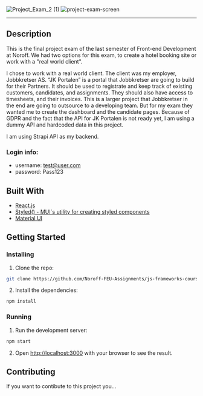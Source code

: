 ![Project_Exam_2 (1)](https://user-images.githubusercontent.com/71352428/171937840-1e1ce8a6-9f7c-4ce6-b424-c1e63cfb415a.png)
![project-exam-screen](https://user-images.githubusercontent.com/71352428/171938186-076b0dde-d7f4-4806-ad48-492a346d49d2.png)

---

## Description

This is the final project exam of the last semester of Front-end Development at Noroff. We had two options for this exam, to create a hotel booking site or work with a "real world client".

I chose to work with a real world client. The client was my employer, Jobbkretser AS. 
“JK Portalen” is a portal that Jobbkretser are going to build for their Partners. It should be used to registrate and keep track of existing customers, candidates, and assignments. They should also have access to timesheets, and their invoices.
This is a larger project that Jobbkretser in the end are going to outsource to a developing team. But for my exam they wanted me to create the dashboard and the candidate pages.
Because of GDPR and the fact that the API for JK Portalen is not ready yet, I am using a dummy API and hardcoded data in this project. 

I am using Strapi API as my backend.

### Login info:

* username: test@user.com 
* password: Pass123


## Built With

- [React.js](https://reactjs.org/)
- [Styled() - MUI`s utility for creating styled components](https://mui.com/system/styled/)
- [Material UI](https://mui.com/)


## Getting Started

### Installing

1. Clone the repo:

```bash
git clone https://github.com/Noroff-FEU-Assignments/js-frameworks-course-assignment-LinnSC
```

2. Install the dependencies:

```bash
npm install
```

### Running

1. Run the development server:

```bash
npm start
```

2. Open [http://localhost:3000](http://localhost:3000) with your browser to see the result.

## Contributing

If you want to contibute to this project you...
